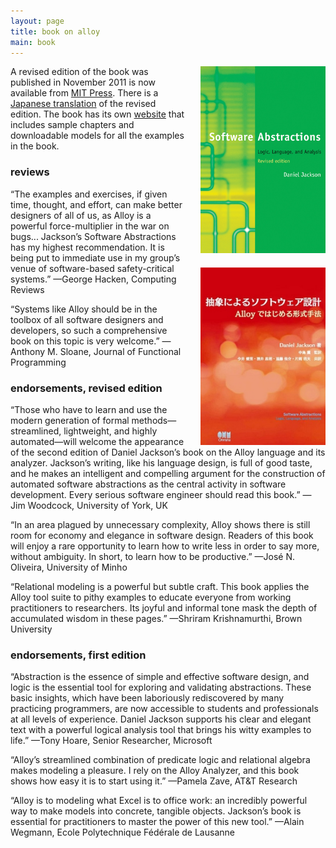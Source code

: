 ```yaml
---
layout: page
title: book on alloy
main: book
---
```


<div style="float:right;width:200px; margin-left:20px;">
<a href="https://mitpress.mit.edu/books/software-abstractions"><img  src="image/cover.jpg"/></a>
<br/>
<a href="https://www.amazon.co.jp/%E6%8A%BD%E8%B1%A1%E3%81%AB%E3%82%88%E3%82%8B%E3%82%BD%E3%83%95%E3%83%88%E3%82%A6%E3%82%A7%E3%82%A2%E8%A8%AD%E8%A8%88-Alloy%E3%81%A7%E3%81%AF%E3%81%98%E3%82%81%E3%82%8B%E5%BD%A2%E5%BC%8F%E6%89%8B%E6%B3%95-Daniel-Jackson/dp/4274068587/ref=sr_1_4?ie=UTF8&qid=1503508238&sr=8-4&keywords=software+abstractions"><img  style="margin-top:20px" src="image/cover-japanese.jpg"/></a>
</div>

A revised edition of the book was published in November 2011 is now available from [MIT Press](https://mitpress.mit.edu/books/software-abstractions-revised-edition). There is a [Japanese translation](https://sites.google.com/site/softwareabstractionsja/) of the revised edition. The book has its own [website](http://softwareabstractions.org/) that includes sample chapters and downloadable models for all the examples in the book.

### reviews

“The examples and exercises, if given time, thought, and effort, can make better designers of all of us, as Alloy is a powerful force-multiplier in the war on bugs... Jackson’s Software Abstractions has my highest recommendation. It is being put to immediate use in my group’s venue of software-based safety-critical systems.”
—George Hacken, Computing Reviews

“Systems like Alloy should be in the toolbox of all software designers and developers, so such a comprehensive book on this topic is very welcome.”
—Anthony M. Sloane, Journal of Functional Programming

### endorsements, revised edition

“Those who have to learn and use the modern generation of formal methods—streamlined, lightweight, and highly automated—will welcome the appearance of the second edition of Daniel Jackson’s book on the Alloy language and its analyzer. Jackson’s writing, like his language design, is full of good taste, and he makes an intelligent and compelling argument for the construction of automated software abstractions as the central activity in software development. Every serious software engineer should read this book.”
—Jim Woodcock, University of York, UK

“In an area plagued by unnecessary complexity, Alloy shows there is still room for economy and elegance in software design. Readers of this book will enjoy a rare opportunity to learn how to write less in order to say more, without ambiguity. In short, to learn how to be productive.”
—José N. Oliveira, University of Minho

“Relational modeling is a powerful but subtle craft. This book applies the Alloy tool suite to pithy examples to educate everyone from working practitioners to researchers. Its joyful and informal tone mask the depth of accumulated wisdom in these pages.”
—Shriram Krishnamurthi, Brown University

### endorsements, first edition

“Abstraction is the essence of simple and effective software design, and logic is the essential tool for exploring and validating abstractions. These basic insights, which have been laboriously rediscovered by many practicing programmers, are now accessible to students and professionals at all levels of experience. Daniel Jackson supports his clear and elegant text with a powerful logical analysis tool that brings his witty examples to life.”
—Tony Hoare, Senior Researcher, Microsoft

“Alloy’s streamlined combination of predicate logic and relational algebra makes modeling a pleasure. I rely on the Alloy Analyzer, and this book shows how easy it is to start using it.”
—Pamela Zave, AT&T Research

“Alloy is to modeling what Excel is to office work: an incredibly powerful way to make models into concrete, tangible objects. Jackson’s book is essential for practitioners to master the power of this new tool.”
—Alain Wegmann, Ecole Polytechnique Fédérale de Lausanne


